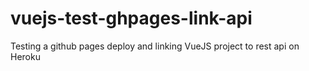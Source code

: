 # vuejs-test-ghpages-link-api
Testing a github pages deploy and linking VueJS project to rest api on Heroku
